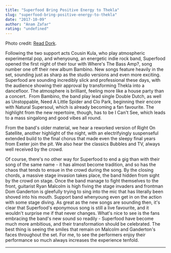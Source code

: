 ```yaml
---
title: "Superfood Bring Positive Energy to Thekla"
slug: "superfood-bring-positive-energy-to-thekla"
date: "2017-10-09"
author: "Anam Zafar"
rating: "undefined"
---
```


Photo credit: [Read Dork](https://www.readdork.com/news/bring-the-sun-back-out-with-superfoods-live-take-on-i-cant-see/).

Following the two support acts Cousin Kula, who play atmospheric experimental pop, and whenyoung, an energetic indie rock band, Superfood opened the first night of their tour with Where's The Bass Amp?, song number one off their new album Bambino. New songs feature heavily in the set, sounding just as sharp as the studio versions and even more exciting. Superfood are sounding incredibly slick and professional these days, with the audience showing their approval by transforming Thekla into a dancefloor. The atmosphere is brilliant, feeling more like a house party than a concert.  From Bambino, the band play lead single Double Dutch, as well as Unstoppable, Need A Little Spider and Clo Park, beginning their encore with Natural Supersoul, which is already becoming a fan favourite. The highlight from the new repertoire, though, has to be I Can't See, which leads to a mass singalong and good vibes all round.  
  
From the band's older material, we hear a reworked version of Right On Satellite, another highlight of the night, with an electrifyingly suspenseful extended build to the final chorus that made even the sleepy final years from Exeter join the pit. We also hear the classics Bubbles and TV, always well received by the crowd.  
  
Of course, there's no other way for Superfood to end a gig than with their song of the same name - it has almost become tradition, and so has the chaos that tends to ensue in the crowd during the song. By the closing chords, a massive stage invasion takes place, the band hidden from sight by the crowd on stage. Once the band manage to fight themselves to the front, guitarist Ryan Malcolm is high fiving the stage invaders and frontman Dom Ganderton is gleefully trying to sing into the mic that has literally been shoved into his mouth. Support band whenyoung even get in on the action with some stage diving. As great as the new songs are sounding then, it's clear that Superfood's eponymous song is still a live favourite, and it wouldn't surprise me if that never changes. What's nice to see is the fans embracing the band's new sound so readily - Superfood have become much more ambitious, and their transformation should be celebrated. The best thing is seeing the smiles that remain on Malcolm and Ganderton's faces throughout the set. For me, to see the performers enjoy their performance so much always increases the experience tenfold.

* * *
